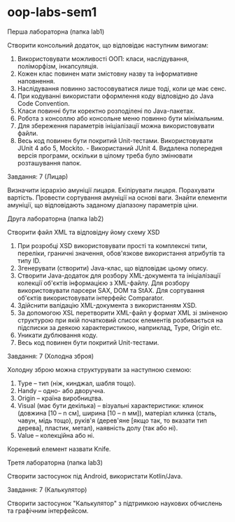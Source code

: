 # oop-labs-sem1
Перша лабораторна (папка lab1)


Створити консольний додаток, що відповідає наступним вимогам:


1) Використовувати можливості ООП: класи, наслідування, поліморфізм, інкапсуляція.
2) Кожен клас повинен мати змістовну назву та інформативне наповнення.
3) Наслідування повинно застосовуватися лише тоді, коли це має сенс.
4) При кодуванні використати оформлення коду відповідно до Java Code Convention.
5) Класи повинні бути коректно розподілені по Java-пакетах.
6) Робота з консоллю або консольне меню повинно бути мінімальним.
7) Для збереження параметрів ініціалізації можна використовувати файли.
8) Весь код повинен бути покритий Unit-тестами. Використовувати JUnit 4 або 5, Mockito. - Використаний JUnit 4. Видалена попередня версія програми, оскільки в цілому треба було змінювати розташування папок.


Завдання: 7 (Лицар)

Визначити ієрархію амуніції лицаря. Екіпірувати лицаря. Порахувати вартість. Провести сортування амуніції на основі ваги. Знайти елементи амуніції, що відповідають заданому діапазону параметрів ціни.



Друга лабораторна (папка lab2)

Створити файл XML та відповідну йому схему XSD

1) При розробці XSD використовувати прості та комплексні типи, переліки, граничні значення, обов'язкове використання атрибутів та типу ID.
2) Згенерувати (створити) Java-клас, що відповідає цьому опису.
3) Створити Java-додаток для розбору XML-документа та ініціалізації колекції об'єктів інформацією з XML-файлу. Для розбору використовувати парсери SAX, DOM та StAX. Для сортування об'єктів використовувати інтерфейс Comparator.
4) Здійснити валідацію XML-документа з використанням XSD.
5) За допомогою XSL перетворити XML-файл у формат XML зі зміненою структурою при якій початковий список елементів розбивається на підсписки за деякою характеристикою, наприклад, Type, Origin etc.
6) Уникати дублювання коду.
7) Весь код повинен бути покритий Unit-тестами.


Завдання: 7 (Холодна зброя)

Холодну зброю можна структурувати за наступною схемою:

1) Type – тип (ніж, кинджал, шабля тощо).
2) Handy – одно- або дворучна.
3) Origin – країна виробництва.
4) Visual (має бути декілька) – візуальні характеристики: клинок (довжина [10 – n см], ширина [10 – n мм]), матеріал клинка (сталь, чавун, мідь тощо), руків'я (дерев'яне [якщо так, то вказати тип дерева], пластик, метал), наявність долу (так або ні).
5) Value – колекційна або ні.

Кореневий елемент назвати Knife.



Третя лабораторна (папка lab3)


Створити застосунок під Android, використати Kotlin/Java.


Завдання: 7 (Калькулятор)

Створити застосунок "Калькулятор" з підтримкою наукових обчислень та графічним інтерфейсом.
